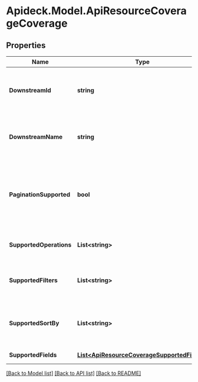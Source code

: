 # Apideck.Model.ApiResourceCoverageCoverage

## Properties

Name | Type | Description | Notes
------------ | ------------- | ------------- | -------------
**DownstreamId** | **string** | ID of the resource in the Connector&#39;s API (downstream) | [optional] 
**DownstreamName** | **string** | Name of the resource in the Connector&#39;s API (downstream) | [optional] 
**PaginationSupported** | **bool** | Indicates if pagination (cursor and limit parameters) is supported on the list endpoint of the resource. | [optional] 
**SupportedOperations** | **List&lt;string&gt;** | List of supported operations on the resource. | [optional] 
**SupportedFilters** | **List&lt;string&gt;** | Supported filters on the list endpoint of the resource. | [optional] 
**SupportedSortBy** | **List&lt;string&gt;** | Supported sorting properties on the list endpoint of the resource. | [optional] 
**SupportedFields** | [**List&lt;ApiResourceCoverageSupportedFields&gt;**](ApiResourceCoverageSupportedFields.md) | Supported fields. | [optional] 

[[Back to Model list]](../README.md#documentation-for-models) [[Back to API list]](../README.md#documentation-for-api-endpoints) [[Back to README]](../README.md)

